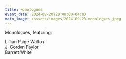 ```yaml
---
title: Monologues
event_date: 2024-09-20T20:00:00-04:00
main_image: /assets/images/2024-09-20-monologues.jpeg
---
```


Monologues, featuring:

Lillian Paige Walton<br>
J. Gordon Faylor<br>
Barrett White
